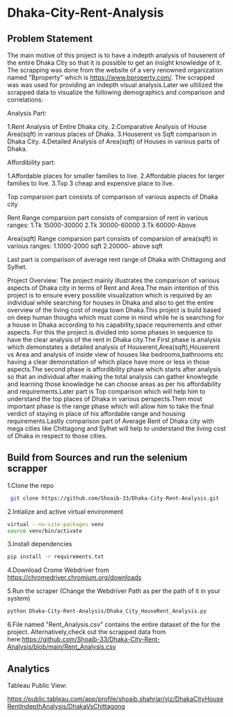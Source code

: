 # Dhaka-City-Rent-Analysis
## Problem Statement
The main motive of this project is to have a indepth analysis of houserent of the entire Dhaka City so that it is possible to get an insight knowledge of it.
The scrapping was done from the website of a very renowned organization named "Bproperty" which is  https://www.bproperty.com/. The scrapped was was used for providing an indepth visual analysis.Later we ultilized the scrapped data to visualize the following demographics and comparison and correlations:

Analysis Part:

1.Rent Analysis of Entire Dhaka city.
2.Comparative Analysis of House Area(sqft)  in various places of Dhaka.
3.Houserent vs Sqft comparison in Dhaka City.
4.Detailed Analysis of Area(sqft) of Houses in various parts of Dhaka.

Affordibility part:

1.Affordable places for smaller families to live.
2.Affordable places for larger families to live.
3.Top 3 cheap and expensive place to live.

Top comparsion part consists of comparison of various aspects of Dhaka city 

Rent Range comparsion part consists of comparsion of rent in various ranges:
1.Tk 15000-30000
2.Tk 30000-60000
3.Tk 60000-Above

Area(sqft) Range comparsion part consists of comparsion of area(sqft) in various ranges:
1.1000-2000 sqft
2.20000- above sqft

Last part is comparison of average rent range of Dhaka with Chittagong and Sylhet.


Project Overview:
The project mainly illustrates the comparison of various aspects of Dhaka city in terms of Rent and Area.The main intention of this project is to ensure every possible visualization which is required by an individual while searching for houses in Dhaka and also to get the entire overview of the living cost of mega town Dhaka.This project is build based on deep human thoughs which must come in mind while he is searching for a house in Dhaka according to his capability,space requirements and other aspects. For this the project is divided into some phases in sequence to have the clear analysis of the rent in Dhaka city.The First phase is analysis which demonstates a detailed analysis of Houserent,Area(sqft),Houserent vs Area and analysis of inside view of houses like bedrooms,bathrooms etc having a clear demonstation of which place have more or less in those aspects.The second phase is affordibility phase which starts after analysis so that an individual after making the total analysis can gather knowlegde and learning those knowledge he can choose areas as per his affordability and requirements.Later part is Top comparison which will help him to understand the top places of Dhaka in various perspects.Then most important phase is the range phase which will allow him to take the final verdict of staying in place of his affordable range and housing requirements.Lastly comparison part of Average Rent of Dhaka city with mega cities like Chittagong and Sylhet will help to understand the living cost of Dhaka in respect to those cities.



## Build from Sources and run the selenium scrapper
1.Clone the repo
  ```bash
   git clone https://github.com/Shoaib-33/Dhaka-City-Rent-Analysis.git
   ```
2.Intialize and active virtual environment
   ```bash
   virtual --no-site-packages venv
   source venv/bin/activate
   ```
3.Install dependencies
   ```bash
   pip install -r requirements.txt
   ```
4.Download Crome Webdriver from https://chromedriver.chromium.org/downloads

5.Run the scraper (Change the Webdriver Path as per the path of it in your system)
  ```bash
python Dhaka-City-Rent-Analysis/Dhaka_City_HouseRent_Analysis.py
  ```
6.File named "Rent_Analysis.csv" contains the entire dataset of the for the project.
Alternatively,check out the scrapped data from here:https://github.com/Shoaib-33/Dhaka-City-Rent-Analysis/blob/main/Rent_Analysis.csv

## Analytics  
Tableau Public View: 

https://public.tableau.com/app/profile/shoaib.shahriar/viz/DhakaCityHouseRentIndepthAnalysis/DhakaVsChittagong
